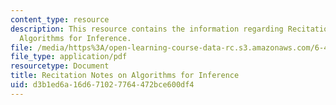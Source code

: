 ```yaml
---
content_type: resource
description: This resource contains the information regarding Recitation Notes on
  Algorithms for Inference.
file: /media/https%3A/open-learning-course-data-rc.s3.amazonaws.com/6-438-algorithms-for-inference-fall-2014/d3b1ed6a16d671027764472bce600df4_MIT6_438F14_Toy_Example.pdf
file_type: application/pdf
resourcetype: Document
title: Recitation Notes on Algorithms for Inference
uid: d3b1ed6a-16d6-7102-7764-472bce600df4
---
```

